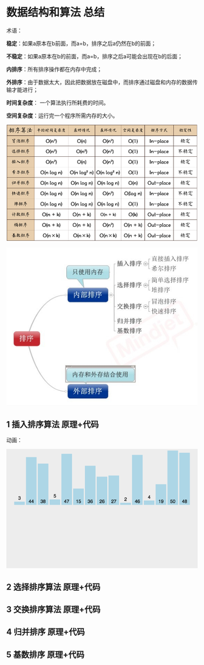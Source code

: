 # 数据结构和算法 总结

术语：

**稳定**：如果a原本在b前面，而a=b，排序之后a仍然在b的前面；

**不稳定**：如果a原本在b的前面，而a=b，排序之后a可能会出现在b的后面；

**内排序**：所有排序操作都在内存中完成；

**外排序**：由于数据太大，因此把数据放在磁盘中，而排序通过磁盘和内存的数据传输才能进行；

**时间复杂度**： 一个算法执行所耗费的时间。

**空间复杂度**：运行完一个程序所需内存的大小。

![总结](https://github.com/66668/Android_Interview/blob/master/pictures/structure_02.png)


![常见排序](https://github.com/66668/Android_Interview/blob/master/pictures/structure_01.jpg)

  ## 1 插入排序算法 原理+代码  
  
  动画：
  
  ![插入排序](https://github.com/66668/Android_Interview/blob/master/pictures/insert_01.gif)
  
  
  ## 2 选择排序算法 原理+代码  
  
  ## 3 交换排序算法 原理+代码  
  
  ## 4 归并排序 原理+代码  
  
  ## 5 基数排序 原理+代码  
  
  